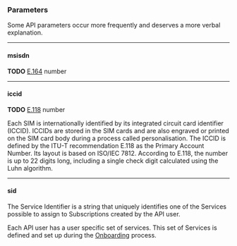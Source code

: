 ### Parameters

Some API parameters occur more frequently and deserves a more verbal explanation.

---

#### msisdn

__TODO__ [E.164](https://en.wikipedia.org/wiki/E.164) number

---

#### iccid

__TODO__ [E.118](https://en.wikipedia.org/wiki/Subscriber_identity_module#ICCID) number

Each SIM is internationally identified by its integrated circuit card identifier (ICCID). ICCIDs are stored in the SIM cards and are also engraved or printed on the SIM card body during a process called personalisation. The ICCID is defined by the ITU-T recommendation E.118 as the Primary Account Number. Its layout is based on ISO/IEC 7812. According to E.118, the number is up to 22 digits long, including a single check digit calculated using the Luhn algorithm.

---

#### sid

The Service Identifier is a string that uniquely identifies one of the Services possible to assign to Subscriptions created by the API user.

Each API user has a user specific set of services. This set of Services is defined and set up during the [Onboarding](onboarding.md) process.